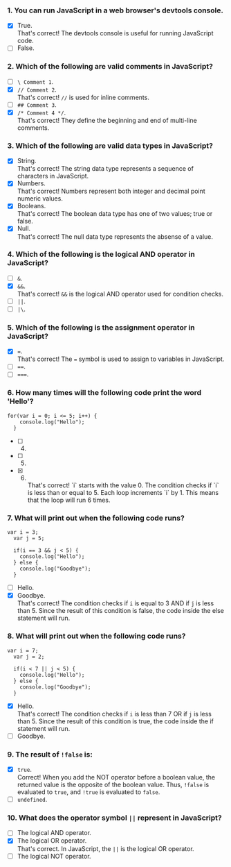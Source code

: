### 1. You can run JavaScript in a web browser's devtools console.

- [x] True. <br>
      That's correct! The devtools console is useful for running JavaScript code.
- [ ] False.

### 2. Which of the following are valid comments in JavaScript?

- [ ] `\ Comment 1`.
- [x] `// Comment 2`. <br>
      That's correct! `//` is used for inline comments.
- [ ] `## Comment 3`.
- [x] `/* Comment 4 */`. <br>
      That's correct! They define the beginning and end of multi-line comments.

### 3. Which of the following are valid data types in JavaScript?

- [x] String. <br>
      That's correct! The string data type represents a sequence of characters in JavaScript.
- [x] Numbers. <br>
      That's correct! Numbers represent both integer and decimal point numeric values.
- [x] Booleans. <br>
      That's correct! The boolean data type has one of two values; true or false.
- [x] Null. <br>
      That's correct! The null data type represents the absense of a value.

### 4. Which of the following is the logical AND operator in JavaScript?

- [ ] `&`.
- [x] `&&`. <br>
      That's correct! `&&` is the logical AND operator used for condition checks.
- [ ] `||`.
- [ ] `|\`.

### 5. Which of the following is the assignment operator in JavaScript?

- [x] `=`. <br>
      That's correct! The `=` symbol is used to assign to variables in JavaScript.
- [ ] `==`.
- [ ] `===`.

### 6. How many times will the following code print the word 'Hello'?

```
for(var i = 0; i <= 5; i++) {
    console.log("Hello");
  }
```

- [ ] 4.
- [ ] 5.
- [x] 6. <br>
     That's correct! `i` starts with the value 0. The condition checks if `i` is less than or equal to 5. Each loop increments `i` by 1. This means that the loop will run 6 times.

### 7. What will print out when the following code runs?

```
var i = 3;
  var j = 5;

  if(i == 3 && j < 5) {
    console.log("Hello");
  } else {
    console.log("Goodbye");
  }
```

- [ ] Hello.
- [x] Goodbye. <br>
      That's correct! The condition checks if `i` is equal to 3 AND if `j` is less than 5. Since the result of this condition is false, the code inside the else statement will run.

### 8. What will print out when the following code runs?

```
var i = 7;
  var j = 2;

  if(i < 7 || j < 5) {
    console.log("Hello");
  } else {
    console.log("Goodbye");
  }
```

- [x] Hello. <br>
      That's correct! The condition checks if `i` is less than 7 OR if `j` is less than 5. Since the result of this condition is true, the code inside the if statement will run.
- [ ] Goodbye.

### 9. T​he result of `!false` is:

- [x] `true`. <br>
      C​orrect! When you add the NOT operator before a boolean value, the returned value is the opposite of the boolean value. Thus, `!false` is evaluated to `true`, and `!true` is evaluated to `false`.
- [ ] `undefined`.

### 10. What does the operator symbol `||` represent in JavaScript?

- [ ] The logical AND operator.
- [x] The logical OR operator. <br>
      That's correct. In JavaScript, the `||` is the logical OR operator.
- [ ] The logical NOT operator.
